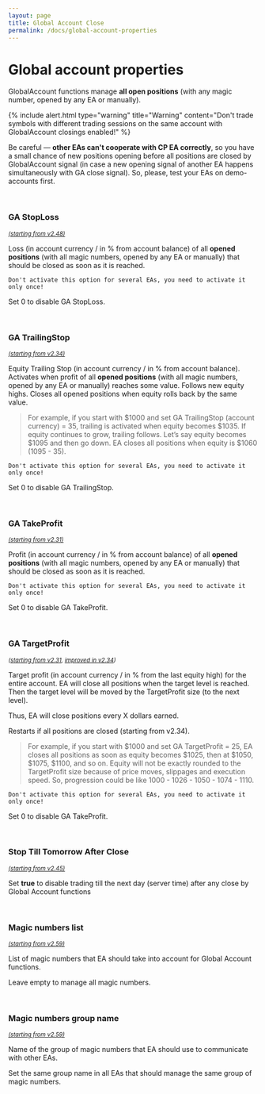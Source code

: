 ```yaml
---
layout: page
title: Global Account Close
permalink: /docs/global-account-properties
---
```


# Global account properties

GlobalAccount functions manage **all open positions** (with any magic number, opened by any EA or manually).

{% include alert.html type="warning" title="Warning" content="Don't trade symbols with different trading sessions on the same account with GlobalAccount closings enabled!" %}

Be careful — **other EAs can't cooperate with CP EA correctly**, so you have a small chance of new positions opening before all positions are closed by GlobalAccount signal (in case a new opening signal of another EA happens simultaneously with GA close signal). So, please, test your EAs on demo-accounts first.

<br />

### GA StopLoss

<sup>[*(starting from v2.48)*](/docs/versions-history#20220702-248)</sup>

Loss (in account currency / in % from account balance) of all **opened positions** (with all magic numbers, opened by any EA or manually) that should be closed as soon as it is reached.

    Don't activate this option for several EAs, you need to activate it only once!

Set 0 to disable GA StopLoss.

<br />

### GA TrailingStop

<sup>[*(starting from v2.34)*](/docs/versions-history#20210612-234)</sup>

Equity Trailing Stop (in account currency / in % from account balance).
Activates when profit of all **opened positions** (with all magic numbers, opened by any EA or manually) reaches some value. Follows new equity highs. Closes all opened positions when equity rolls back by the same value.

> For example, if you start with $1000 and set GA TrailingStop (account currency) = 35, trailing is activated when equity becomes $1035. If equity continues to grow, trailing follows. Let’s say equity becomes $1095 and then go down. EA closes all positions when equity is $1060 (1095 - 35).

    Don't activate this option for several EAs, you need to activate it only once!

Set 0 to disable GA TrailingStop.

<br />

### GA TakeProfit

<sup>[*(starting from v2.31)*](/docs/versions-history#20210508-231)</sup>

Profit (in account currency / in % from account balance) of all **opened positions** (with all magic numbers, opened by any EA or manually) that should be closed as soon as it is reached.

    Don't activate this option for several EAs, you need to activate it only once!

Set 0 to disable GA TakeProfit.

<br />

### GA TargetProfit

<sup>*([starting from v2.31](/docs/versions-history#20210508-231), [improved in v2.34](/docs/versions-history#20210612-234))*</sup>

Target profit (in account currency / in % from the last equity high) for the entire account. EA will close all positions when the target level is reached. Then the target level will be moved by the TargetProfit size (to the next level).

Thus, EA will close positions every X dollars earned.

Restarts if all positions are closed (starting from v2.34).

> For example, if you start with $1000 and set GA TargetProfit = 25, EA closes all positions as soon as equity becomes $1025, then at $1050, $1075, $1100, and so on. Equity will not be exactly rounded to the TargetProfit size because of price moves, slippages and execution speed. So, progression could be like 1000 - 1026 - 1050 - 1074 - 1110.

    Don't activate this option for several EAs, you need to activate it only once!


Set 0 to disable GA TakeProfit.

<br />

### Stop Till Tomorrow After Close

<sup>[*(starting from v2.45)*](/docs/versions-history#20220421-245)</sup>

Set **true** to disable trading till the next day (server time) after any close by Global Account functions

<br />

### Magic numbers list
<sup>[*(starting from v2.59)*](/docs/versions-history#20240118-0426-259)</sup>

List of magic numbers that EA should take into account for Global Account functions.

Leave empty to manage all magic numbers.

<br />

### Magic numbers group name
<sup>[*(starting from v2.59)*](/docs/versions-history#20240118-0426-259)</sup>

Name of the group of magic numbers that EA should use to communicate with other EAs.

Set the same group name in all EAs that should manage the same group of magic numbers.

<br />